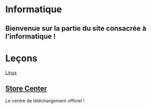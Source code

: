 # Informatique
## Bienvenue sur la partie du site consacrée à l'informatique !
# Leçons
[Linux]()
## [Store Center](../Store-center/)
Le centre de téléchargement officiel !